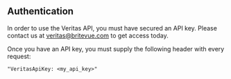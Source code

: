 ## Authentication

In order to use the Veritas API, you must have secured an API key. Please contact us at veritas@britevue.com to get access today.

Once you have an API key, you must supply the following header with every request:
```
"VeritasApiKey: <my_api_key>"
```
